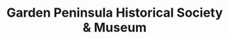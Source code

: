 ---
layout: repo
title: "Garden Peninsula Historical Society & Museum"
id: 3981
permalink: repos/3981/
---